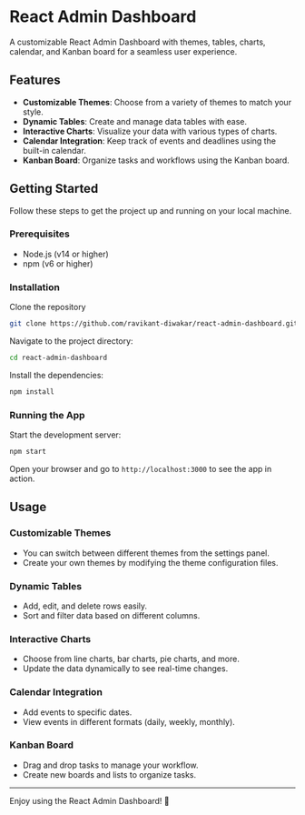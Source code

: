 
# React Admin Dashboard

A customizable React Admin Dashboard with themes, tables, charts, calendar, and Kanban board for a seamless user experience.

## Features

- **Customizable Themes**: Choose from a variety of themes to match your style.
- **Dynamic Tables**: Create and manage data tables with ease.
- **Interactive Charts**: Visualize your data with various types of charts.
- **Calendar Integration**: Keep track of events and deadlines using the built-in calendar.
- **Kanban Board**: Organize tasks and workflows using the Kanban board.

## Getting Started

Follow these steps to get the project up and running on your local machine.

### Prerequisites

- Node.js (v14 or higher)
- npm (v6 or higher)

### Installation

 Clone the repository
   ```bash
   git clone https://github.com/ravikant-diwakar/react-admin-dashboard.git
   ```
 Navigate to the project directory:
   ```bash
   cd react-admin-dashboard
   ```
 Install the dependencies:
   ```bash
   npm install
   ```
### Running the App

 Start the development server:
   ```bash
   npm start
   ```
 Open your browser and go to `http://localhost:3000` to see the app in action.

## Usage

### Customizable Themes

- You can switch between different themes from the settings panel.
- Create your own themes by modifying the theme configuration files.

### Dynamic Tables

- Add, edit, and delete rows easily.
- Sort and filter data based on different columns.

### Interactive Charts

- Choose from line charts, bar charts, pie charts, and more.
- Update the data dynamically to see real-time changes.

### Calendar Integration

- Add events to specific dates.
- View events in different formats (daily, weekly, monthly).

### Kanban Board

- Drag and drop tasks to manage your workflow.
- Create new boards and lists to organize tasks.

---

Enjoy using the React Admin Dashboard! 🚀
